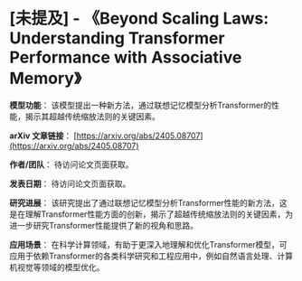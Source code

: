 # [未提及] - 《Beyond Scaling Laws: Understanding Transformer Performance with Associative Memory》

**模型功能**：
该模型提出一种新方法，通过联想记忆模型分析Transformer的性能，揭示其超越传统缩放法则的关键因素。

**arXiv 文章链接**：
[https://arxiv.org/abs/2405.08707](https://arxiv.org/abs/2405.08707)

**作者/团队**：
待访问论文页面获取。

**发表日期**：
待访问论文页面获取。

**研究进展**：
该研究提出了通过联想记忆模型分析Transformer性能的新方法，这是在理解Transformer性能方面的创新，揭示了超越传统缩放法则的关键因素，为进一步研究Transformer性能提供了新的视角和思路。

**应用场景**：
在科学计算领域，有助于更深入地理解和优化Transformer模型，可应用于依赖Transformer的各类科学研究和工程应用中，例如自然语言处理、计算机视觉等领域的模型优化。